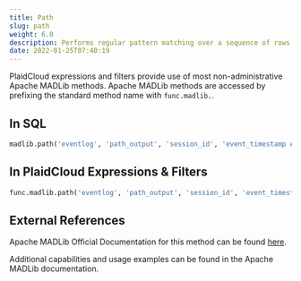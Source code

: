 ```yaml
---
title: Path
slug: path
weight: 6.0
description: Performs regular pattern matching over a sequence of rows
date: 2022-01-25T07:40:19
---
```



PlaidCloud expressions and filters provide use of most non-administrative Apache MADLib methods. Apache MADLib methods are accessed by prefixing the standard method name with `func.madlib.`.



## In SQL



```sql
madlib.path('eventlog', 'path_output', 'session_id', 'event_timestamp ASC', 'buy:=page=''CHECKOUT''', '(buy)', 'sum(revenue) as checkout_rev', TRUE);
```


## In PlaidCloud Expressions & Filters



```python
func.madlib.path('eventlog', 'path_output', 'session_id', 'event_timestamp ASC', "buy:=page='CHECKOUT'", '(buy)', 'sum(revenue) as checkout_rev', True)
```


## External References


Apache MADLib Official Documentation for this method can be found [here](https://madlib.apache.org/docs/latest/group__grp__path.html).



Additional capabilities and usage examples can be found in the Apache MADLib documentation.

